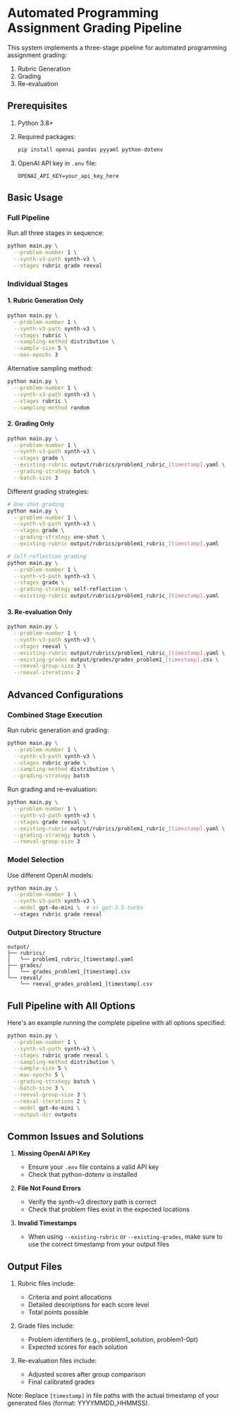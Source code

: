# Automated Programming Assignment Grading Pipeline

This system implements a three-stage pipeline for automated programming assignment grading:
1. Rubric Generation
2. Grading
3. Re-evaluation

## Prerequisites

1. Python 3.8+
2. Required packages:
   ```bash
   pip install openai pandas pyyaml python-dotenv
   ```

3. OpenAI API key in `.env` file:
   ```
   OPENAI_API_KEY=your_api_key_here
   ```

## Basic Usage

### Full Pipeline

Run all three stages in sequence:
```bash
python main.py \
  --problem-number 1 \
  --synth-v3-path synth-v3 \
  --stages rubric grade reeval
```

### Individual Stages

#### 1. Rubric Generation Only

```bash
python main.py \
  --problem-number 1 \
  --synth-v3-path synth-v3 \
  --stages rubric \
  --sampling-method distribution \
  --sample-size 5 \
  --max-epochs 3
```

Alternative sampling method:
```bash
python main.py \
  --problem-number 1 \
  --synth-v3-path synth-v3 \
  --stages rubric \
  --sampling-method random
```

#### 2. Grading Only

```bash
python main.py \
  --problem-number 1 \
  --synth-v3-path synth-v3 \
  --stages grade \
  --existing-rubric output/rubrics/problem1_rubric_[timestamp].yaml \
  --grading-strategy batch \
  --batch-size 3
```

Different grading strategies:
```bash
# One-shot grading
python main.py \
  --problem-number 1 \
  --synth-v3-path synth-v3 \
  --stages grade \
  --grading-strategy one-shot \
  --existing-rubric output/rubrics/problem1_rubric_[timestamp].yaml

# Self-reflection grading
python main.py \
  --problem-number 1 \
  --synth-v3-path synth-v3 \
  --stages grade \
  --grading-strategy self-reflection \
  --existing-rubric output/rubrics/problem1_rubric_[timestamp].yaml
```

#### 3. Re-evaluation Only

```bash
python main.py \
  --problem-number 1 \
  --synth-v3-path synth-v3 \
  --stages reeval \
  --existing-rubric output/rubrics/problem1_rubric_[timestamp].yaml \
  --existing-grades output/grades/grades_problem1_[timestamp].csv \
  --reeval-group-size 3 \
  --reeval-iterations 2
```

## Advanced Configurations

### Combined Stage Execution

Run rubric generation and grading:
```bash
python main.py \
  --problem-number 1 \
  --synth-v3-path synth-v3 \
  --stages rubric grade \
  --sampling-method distribution \
  --grading-strategy batch
```

Run grading and re-evaluation:
```bash
python main.py \
  --problem-number 1 \
  --synth-v3-path synth-v3 \
  --stages grade reeval \
  --existing-rubric output/rubrics/problem1_rubric_[timestamp].yaml \
  --grading-strategy batch \
  --reeval-group-size 3
```

### Model Selection

Use different OpenAI models:
```bash
python main.py \
  --problem-number 1 \
  --synth-v3-path synth-v3 \
  --model gpt-4o-mini \  # or gpt-3.5-turbo
  --stages rubric grade reeval
```

### Output Directory Structure

```
output/
├── rubrics/
│   └── problem1_rubric_[timestamp].yaml
├── grades/
│   └── grades_problem1_[timestamp].csv
└── reeval/
    └── reeval_grades_problem1_[timestamp].csv
```

## Full Pipeline with All Options

Here's an example running the complete pipeline with all options specified:

```bash
python main.py \
  --problem-number 1 \
  --synth-v3-path synth-v3 \
  --stages rubric grade reeval \
  --sampling-method distribution \
  --sample-size 5 \
  --max-epochs 5 \
  --grading-strategy batch \
  --batch-size 3 \
  --reeval-group-size 3 \
  --reeval-iterations 2 \
  --model gpt-4o-mini \
  --output-dir outputs
```

## Common Issues and Solutions

1. **Missing OpenAI API Key**
   - Ensure your `.env` file contains a valid API key
   - Check that python-dotenv is installed

2. **File Not Found Errors**
   - Verify the synth-v3 directory path is correct
   - Check that problem files exist in the expected locations

3. **Invalid Timestamps**
   - When using `--existing-rubric` or `--existing-grades`, make sure to use the correct timestamp from your output files

## Output Files

1. Rubric files include:
   - Criteria and point allocations
   - Detailed descriptions for each score level
   - Total points possible

2. Grade files include:
   - Problem identifiers (e.g., problem1_solution, problem1-0pt)
   - Expected scores for each solution

3. Re-evaluation files include:
   - Adjusted scores after group comparison
   - Final calibrated grades

Note: Replace `[timestamp]` in file paths with the actual timestamp of your generated files (format: YYYYMMDD_HHMMSS).